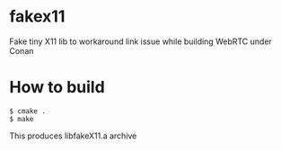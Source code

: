 # fakex11
Fake tiny X11 lib to workaround link issue while building WebRTC under Conan

# How to build

```
$ cmake .
$ make
```

This produces libfakeX11.a archive
